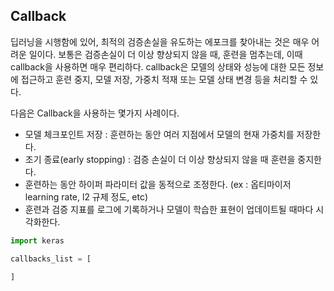## Callback
딥러닝을 시행함에 있어, 최적의 검증손실을 유도하는 에포크를 찾아내는 것은 매우 어려운 일이다. 보통은 검증손실이 더 이상 향상되지 않을 때,
훈련을 멈추는데, 이때 callback을 사용하면 매우 편리하다. callback은 모델의 상태와 성능에 대한 모든 정보에 접근하고 훈련 중지, 모델 저장, 가중치 적재 또는
모델 상태 변경 등을 처리할 수 있다.

다음은 Callback을 사용하는 몇가지 사례이다.
* 모델 체크포인트 저장 : 훈련하는 동안 여러 지점에서 모델의 현재 가중치를 저장한다.
* 조기 종료(early stopping) : 검증 손실이 더 이상 향상되지 않을 때 훈련을 중지한다.
* 훈련하는 동안 하이퍼 파라미터 값을 동적으로 조정한다. (ex : 옵티마이저 learning rate, l2 규제 정도, etc)
* 훈련과 검증 지표를 로그에 기록하거나 모델이 학습한 표현이 업데이트될 때마다 시각화한다.

```python
import keras

callbacks_list = [
  
]
```
